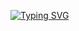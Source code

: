 [![Typing SVG](https://readme-typing-svg.demolab.com?font=Fira+Sans&color=204A98&multiline=true&width=500&lines=%E2%80%9CSuccess+is+the+ability+to+go+from+one+failure+to+another;+with+no+loss+of+enthusiasm.%E2%80%9D+(Winston+Churchill))](https://git.io/typing-svg)
<!-- ## Hi there 👋 -->

<!--
**joelgiaufer/joelgiaufer** is a ✨ _special_ ✨ repository because its `README.md` (this file) appears on your GitHub profile.

Here are some ideas to get you started:

- 🔭 I’m currently working on ...
- 🌱 I’m currently learning ...
- 👯 I’m looking to collaborate on ...
- 🤔 I’m looking for help with ...
- 💬 Ask me about ...
- 📫 How to reach me: ...
- 😄 Pronouns: ...
- ⚡ Fun fact: ...
-->
